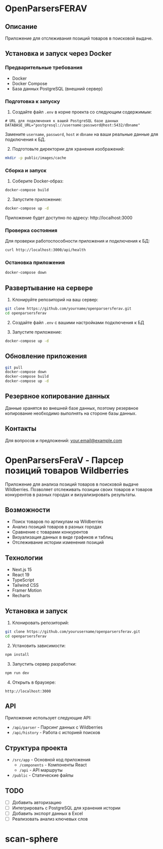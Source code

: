 # OpenParsersFERAV

## Описание

Приложение для отслеживания позиций товаров в поисковой выдаче.

## Установка и запуск через Docker

### Предварительные требования

- Docker
- Docker Compose
- База данных PostgreSQL (внешний сервер)

### Подготовка к запуску

1. Создайте файл `.env` в корне проекта со следующим содержимым:

```
# URL для подключения к вашей PostgreSQL базе данных
DATABASE_URL="postgresql://username:password@host:5432/dbname"
```

Замените `username`, `password`, `host` и `dbname` на ваши реальные данные для подключения к БД.

2. Подготовьте директории для хранения изображений:

```bash
mkdir -p public/images/cache
```

### Сборка и запуск

1. Соберите Docker-образ:

```bash
docker-compose build
```

2. Запустите приложение:

```bash
docker-compose up -d
```

Приложение будет доступно по адресу: http://localhost:3000

### Проверка состояния

Для проверки работоспособности приложения и подключения к БД:

```bash
curl http://localhost:3000/api/health
```

### Остановка приложения

```bash
docker-compose down
```

## Развертывание на сервере

1. Клонируйте репозиторий на ваш сервер:

```bash
git clone https://github.com/yourname/openparsersferav.git
cd openparsersferav
```

2. Создайте файл `.env` с вашими настройками подключения к БД

3. Запустите приложение:

```bash
docker-compose up -d
```

## Обновление приложения

```bash
git pull
docker-compose down
docker-compose build
docker-compose up -d
```

## Резервное копирование данных

Данные хранятся во внешней базе данных, поэтому резервное копирование необходимо выполнять на стороне базы данных.

## Контакты

Для вопросов и предложений: your.email@example.com

# OpenParsersFeraV - Парсер позиций товаров Wildberries

Приложение для анализа позиций товаров в поисковой выдаче Wildberries. Позволяет отслеживать позиции своих товаров и товаров конкурентов в разных городах и визуализировать результаты.

## Возможности

- Поиск товаров по артикулам на Wildberries
- Анализ позиций товаров в разных городах
- Сравнение с товарами конкурентов
- Визуализация данных в виде графиков и таблиц
- Отслеживание истории изменения позиций

## Технологии

- Next.js 15
- React 19
- TypeScript
- Tailwind CSS
- Framer Motion
- Recharts

## Установка и запуск

1. Клонировать репозиторий:

```bash
git clone https://github.com/yourusername/openparsersferav.git
cd openparsersferav
```

2. Установить зависимости:

```bash
npm install
```

3. Запустить сервер разработки:

```bash
npm run dev
```

4. Открыть в браузере:

```
http://localhost:3000
```

## API

Приложение использует следующие API:

- `/api/parser` - Парсинг данных с Wildberries
- `/api/history` - Работа с историей поисков

## Структура проекта

- `/src/app` - Основной код приложения
  - `/components` - Компоненты React
  - `/api` - API маршруты
- `/public` - Статические файлы

## TODO

- [ ] Добавить авторизацию
- [ ] Интегрировать с PostgreSQL для хранения истории
- [ ] Добавить экспорт данных в Excel
- [ ] Реализовать анализ ключевых слов

# scan-sphere
